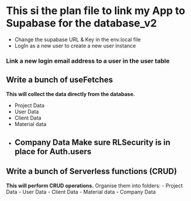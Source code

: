# This si the plan file to link my App to Supabase for the database_v2

- Change the supabase URL & Key in the env.local file 
- LogIn as a new user to create a new user instance

### Link a new login email address to a user in the user table



## Write a bunch of useFetches 
**This will collect the data directly from the database.**
- Project Data
- User Data
- Client Data
- Material data
- Company Data 
    **Make sure RLSecurity is in place for Auth.users**
    - 

## Write a bunch of Serverless functions (CRUD)
**This will perform CRUD operations.**
Organise them into folders:
    - Project Data
    - User Data
    - Client Data
    - Material data 
    - Company Data 